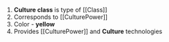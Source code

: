1. **Culture class** is type of [[Class]]
2. Corresponds to [[CulturePower]]
3. Color - **yellow**
4. Provides [[CulturePower]] and **Culture** technologies
